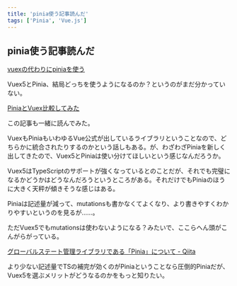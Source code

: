 ```yaml
---
title: 'pinia使う記事読んだ'
tags: ['Pinia', 'Vue.js']
---
```


## pinia使う記事読んだ

[vuexの代わりにpiniaを使う](https://www.aska-ltd.jp/jp/blog/242)

Vuex5とPinia、結局どっちを使うようになるのか？というのがまだ分かっていない。

[PiniaとVuex比較してみた](https://zenn.dev/reinf0rce/articles/2b187f611b329f)

この記事も一緒に読んでみた。

VuexもPiniaもいわゆるVue公式が出しているライブラリということなので、どちらかに統合されたりするのかという話しもある。が、わざわざPiniaを新しく出してきたので、Vuex5とPiniaは使い分けてほしいという感じなんだろうか。

Vuex5はTypeScriptのサポートが強くなっているとのことだが、それでも完璧になるかどうかはどうなんだろうというところがある。それだけでもPiniaのほうに大きく天秤が傾きそうな感じはある。

Piniaは記述量が減って、mutationsも書かなくてよくなり、より書きやすくわかりやすいというのを見るが……。

ただVuex5でもmutationsは使わないようになる？みたいで、ここらへん頭がこんがらがっている。

[グローバルステート管理ライブラリである「Pinia」について \- Qiita](https://qiita.com/kambe0331/items/bbcd09e820d15a5e1981)

より少ない記述量でTSの補完が効くのがPiniaということなら圧倒的Piniaだが、Vuex5を選ぶメリットがどうなるのかをもっと知りたい。
